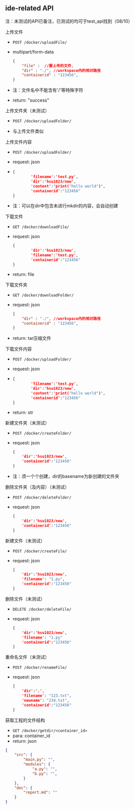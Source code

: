 ## ide-related API

注：未测试的API已备注，已测试的均可于test_api找到（08/10）

上传文件

* `POST /docker/uploadFile/`

* multipart/form-data
  
  ```json
  {
      "file" :  //要上传的文件,
      "dir" : "./", //workspace内的相对路径
      "containerid" : "123456",
  }
  ```

* 注：文件名中不能含有'/'等特殊字符

* return: "success"

上传文件夹（未测试）

* `POST /docker/uploadFolder/`

* 与上传文件类似

上传文件内容

* `POST /docker/uploadFolder/`

* request: json

* ```json
  {
          'filename':'test.py',
          'dir':'hsu1023/new',
          'content':'print("hello world")',
          'containerid':"123456"
  }
  ```

* 注：可以在dir中包含未进行mkdir的内容，会自动创建

下载文件

* `GET /docker/downloadFile/`

* request: json
  
  ```json
  {
          'dir':'hsu1023/new',
          'filename':'test.py',
          'containerid':"123456"
  }
  ```

* return: file

下载文件夹

* `GET /docker/downloadFolder/`

* request: json
  
  ```json
  {
      "dir" : "./", //workspace内的相对路径
      "containerid" : "123456",
  }
  ```

* return: tar压缩文件

下载文件内容

* `POST /docker/uploadFolder/`

* request: json

* ```json
  {
          'filename':'test.py',
          'dir':'hsu1023/new',
          'content':'print("hello world")',
          'containerid':"123456"
  }
  ```

* return: str

新建文件夹（未测试）

* `POST /docker/createFolder/`

* request: json
  
  ```json
  {
      'dir':'hsu1023/new',
      'containerid':"123456"
  }
  ```

* 注：须一个个创建，dir的basename为新创建的文件夹

删除文件夹（及内容）（未测试）

* `POST /docker/deleteFolder/`

* request: json
  
  ```json
  {
      'dir':'hsu1023/new',
      'containerid':"123456"
  }
  ```

新建文件（未测试）

* `POST /docker/createFile/`

* request: json
  
  ```json
  {
      'dir':'hsu1023/new',
      'filename': "1.py",
      'containerid':"123456"
  }
  ```

删除文件（未测试）

* `DELETE /docker/deleteFile/`

* request: json
  
  ```json
  {
      'dir':'hsu1023/new',
      'filename': "1.py"
      'containerid':"123456"
  }
  ```

重命名文件（未测试）

* `POST /docker/renameFile/`

* request: json
  
  ```json
  {
      'dir':'.',
      'filename': "123.txt",
      'newname': "234.txt",
      'containerid':"123456"
  }
  ```

获取工程的文件结构

* `GET /docker/getdir/<container_id>`
* para: container_id
* return: json

```json
{
    "src": {
        "main.py": "",
        "modules": {
            "a.py": "",
            "b.py": "",
        }
    },
    "doc": {
        "report.md": ""
    }
}
```
